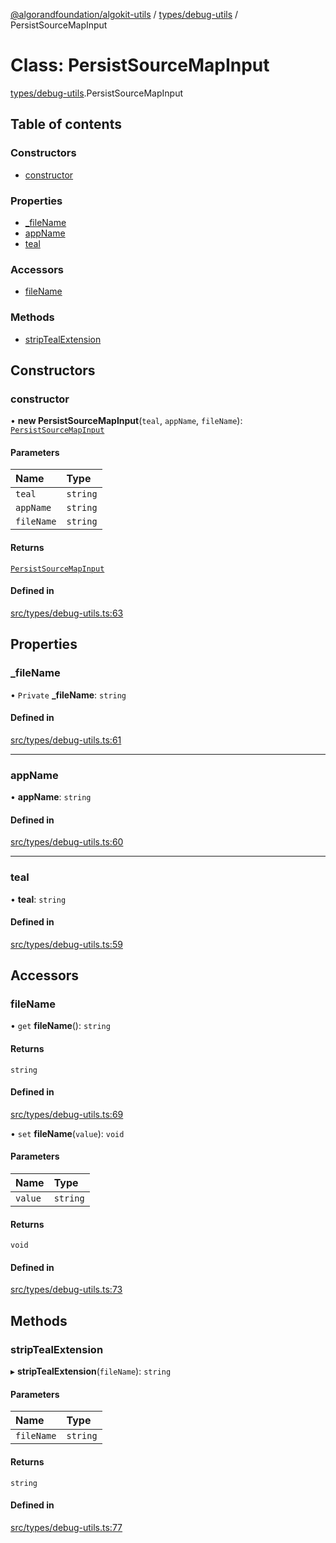 [@algorandfoundation/algokit-utils](../README.md) / [types/debug-utils](../modules/types_debug_utils.md) / PersistSourceMapInput

# Class: PersistSourceMapInput

[types/debug-utils](../modules/types_debug_utils.md).PersistSourceMapInput

## Table of contents

### Constructors

- [constructor](types_debug_utils.PersistSourceMapInput.md#constructor)

### Properties

- [\_fileName](types_debug_utils.PersistSourceMapInput.md#_filename)
- [appName](types_debug_utils.PersistSourceMapInput.md#appname)
- [teal](types_debug_utils.PersistSourceMapInput.md#teal)

### Accessors

- [fileName](types_debug_utils.PersistSourceMapInput.md#filename)

### Methods

- [stripTealExtension](types_debug_utils.PersistSourceMapInput.md#striptealextension)

## Constructors

### constructor

• **new PersistSourceMapInput**(`teal`, `appName`, `fileName`): [`PersistSourceMapInput`](types_debug_utils.PersistSourceMapInput.md)

#### Parameters

| Name | Type |
| :------ | :------ |
| `teal` | `string` |
| `appName` | `string` |
| `fileName` | `string` |

#### Returns

[`PersistSourceMapInput`](types_debug_utils.PersistSourceMapInput.md)

#### Defined in

[src/types/debug-utils.ts:63](https://github.com/algorandfoundation/algokit-utils-ts/blob/main/src/types/debug-utils.ts#L63)

## Properties

### \_fileName

• `Private` **\_fileName**: `string`

#### Defined in

[src/types/debug-utils.ts:61](https://github.com/algorandfoundation/algokit-utils-ts/blob/main/src/types/debug-utils.ts#L61)

___

### appName

• **appName**: `string`

#### Defined in

[src/types/debug-utils.ts:60](https://github.com/algorandfoundation/algokit-utils-ts/blob/main/src/types/debug-utils.ts#L60)

___

### teal

• **teal**: `string`

#### Defined in

[src/types/debug-utils.ts:59](https://github.com/algorandfoundation/algokit-utils-ts/blob/main/src/types/debug-utils.ts#L59)

## Accessors

### fileName

• `get` **fileName**(): `string`

#### Returns

`string`

#### Defined in

[src/types/debug-utils.ts:69](https://github.com/algorandfoundation/algokit-utils-ts/blob/main/src/types/debug-utils.ts#L69)

• `set` **fileName**(`value`): `void`

#### Parameters

| Name | Type |
| :------ | :------ |
| `value` | `string` |

#### Returns

`void`

#### Defined in

[src/types/debug-utils.ts:73](https://github.com/algorandfoundation/algokit-utils-ts/blob/main/src/types/debug-utils.ts#L73)

## Methods

### stripTealExtension

▸ **stripTealExtension**(`fileName`): `string`

#### Parameters

| Name | Type |
| :------ | :------ |
| `fileName` | `string` |

#### Returns

`string`

#### Defined in

[src/types/debug-utils.ts:77](https://github.com/algorandfoundation/algokit-utils-ts/blob/main/src/types/debug-utils.ts#L77)
